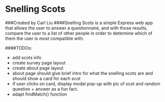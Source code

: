 # Snelling Scots
###Created by Carl Liu
####Snelling Scots is a simple Express web app that allows the user to answer a questionnaire, and with those results, compare the user to a list of other people in order to determine which of them the user is most compatible with.

####TODOs:
- add scots info
- create survey page layout
- create about page layout
- about page should give brief intro for what the snelling scots are and should show a card for each scot
- if user clicks on card, display modal pop-up with pic of scot and random question + answer as a fun fact.
- adapt findMatch() function